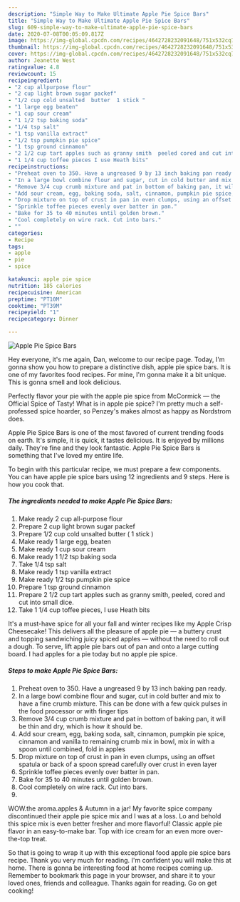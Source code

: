 ```yaml
---
description: "Simple Way to Make Ultimate Apple Pie Spice Bars"
title: "Simple Way to Make Ultimate Apple Pie Spice Bars"
slug: 609-simple-way-to-make-ultimate-apple-pie-spice-bars
date: 2020-07-08T00:05:09.817Z
image: https://img-global.cpcdn.com/recipes/4642728232091648/751x532cq70/apple-pie-spice-bars-recipe-main-photo.jpg
thumbnail: https://img-global.cpcdn.com/recipes/4642728232091648/751x532cq70/apple-pie-spice-bars-recipe-main-photo.jpg
cover: https://img-global.cpcdn.com/recipes/4642728232091648/751x532cq70/apple-pie-spice-bars-recipe-main-photo.jpg
author: Jeanette West
ratingvalue: 4.8
reviewcount: 15
recipeingredient:
- "2 cup allpurpose flour"
- "2 cup light brown sugar packef"
- "1/2 cup cold unsalted  butter  1 stick "
- "1 large egg beaten"
- "1 cup sour cream"
- "1 1/2 tsp baking soda"
- "1/4 tsp salt"
- "1 tsp vanilla extract"
- "1/2 tsp pumpkin pie spice"
- "1 tsp ground cinnamon"
- "2 1/2 cup tart apples such as granny smith  peeled cored and cut into small dice"
- "1 1/4 cup toffee pieces I use Heath bits"
recipeinstructions:
- "Preheat oven to 350. Have a ungreased 9 by 13 inch baking pan ready."
- "In a large bowl combine flour and sugar, cut in cold butter and mix to have a fine crumb mixture. This can be done with a few quick pulses in the food processor or with finger tips"
- "Remove 3/4 cup crumb mixture and pat in bottom of baking pan, it will be thin and dry, which is how it should be."
- "Add sour cream, egg, baking soda, salt, cinnamon, pumpkin pie spice, cinnamon and vanilla to remaining crumb mix in bowl, mix in with a spoon until combined, fold in apples"
- "Drop mixture on top of crust in pan in even clumps, using an offset spatula or back of a spoon spread carefully over crust in even layer"
- "Sprinkle toffee pieces evenly over batter in pan."
- "Bake for 35 to 40 minutes until golden brown."
- "Cool completely on wire rack. Cut into bars."
- ""
categories:
- Recipe
tags:
- apple
- pie
- spice

katakunci: apple pie spice 
nutrition: 185 calories
recipecuisine: American
preptime: "PT10M"
cooktime: "PT39M"
recipeyield: "1"
recipecategory: Dinner

---
```



![Apple Pie Spice Bars](https://img-global.cpcdn.com/recipes/4642728232091648/751x532cq70/apple-pie-spice-bars-recipe-main-photo.jpg)

Hey everyone, it's me again, Dan, welcome to our recipe page. Today, I'm gonna show you how to prepare a distinctive dish, apple pie spice bars. It is one of my favorites food recipes. For mine, I'm gonna make it a bit unique. This is gonna smell and look delicious.

Perfectly flavor your pie with the apple pie spice from McCormick — the Official Spice of Tasty! What is in apple pie spice? I&#39;m pretty much a self-professed spice hoarder, so Penzey&#39;s makes almost as happy as Nordstrom does.

Apple Pie Spice Bars is one of the most favored of current trending foods on earth. It's simple, it is quick, it tastes delicious. It is enjoyed by millions daily. They're fine and they look fantastic. Apple Pie Spice Bars is something that I've loved my entire life.


To begin with this particular recipe, we must prepare a few components. You can have apple pie spice bars using 12 ingredients and 9 steps. Here is how you cook that.

<!--inarticleads1-->

##### The ingredients needed to make Apple Pie Spice Bars:

1. Make ready 2 cup all-purpose flour
1. Prepare 2 cup light brown sugar packef
1. Prepare 1/2 cup cold unsalted  butter ( 1 stick )
1. Make ready 1 large egg, beaten
1. Make ready 1 cup sour cream
1. Make ready 1 1/2 tsp baking soda
1. Take 1/4 tsp salt
1. Make ready 1 tsp vanilla extract
1. Make ready 1/2 tsp pumpkin pie spice
1. Prepare 1 tsp ground cinnamon
1. Prepare 2 1/2 cup tart apples such as granny smith,  peeled, cored and cut into small dice.
1. Take 1 1/4 cup toffee pieces, I use Heath bits


It&#39;s a must-have spice for all your fall and winter recipes like my Apple Crisp Cheesecake! This delivers all the pleasure of apple pie — a buttery crust and topping sandwiching juicy spiced apples — without the need to roll out a dough. To serve, lift apple pie bars out of pan and onto a large cutting board. I had apples for a pie today but no apple pie spice. 

<!--inarticleads2-->

##### Steps to make Apple Pie Spice Bars:

1. Preheat oven to 350. Have a ungreased 9 by 13 inch baking pan ready.
1. In a large bowl combine flour and sugar, cut in cold butter and mix to have a fine crumb mixture. This can be done with a few quick pulses in the food processor or with finger tips
1. Remove 3/4 cup crumb mixture and pat in bottom of baking pan, it will be thin and dry, which is how it should be.
1. Add sour cream, egg, baking soda, salt, cinnamon, pumpkin pie spice, cinnamon and vanilla to remaining crumb mix in bowl, mix in with a spoon until combined, fold in apples
1. Drop mixture on top of crust in pan in even clumps, using an offset spatula or back of a spoon spread carefully over crust in even layer
1. Sprinkle toffee pieces evenly over batter in pan.
1. Bake for 35 to 40 minutes until golden brown.
1. Cool completely on wire rack. Cut into bars.
1. 


WOW.the aroma.apples &amp; Autumn in a jar! My favorite spice company discontinued their apple pie spice mix and I was at a loss. Lo and behold this spice mix is even better fresher and more flavorful! Classic apple pie flavor in an easy-to-make bar. Top with ice cream for an even more over-the-top treat. 

So that is going to wrap it up with this exceptional food apple pie spice bars recipe. Thank you very much for reading. I'm confident you will make this at home. There is gonna be interesting food at home recipes coming up. Remember to bookmark this page in your browser, and share it to your loved ones, friends and colleague. Thanks again for reading. Go on get cooking!
